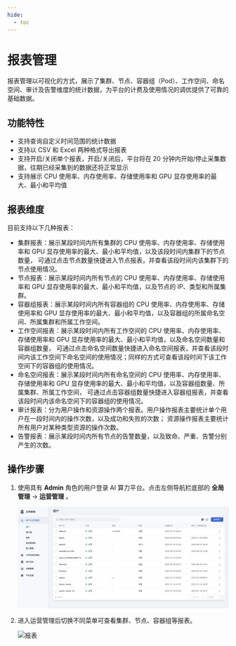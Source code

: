 ```yaml
---
hide:
  - toc
---
```


# 报表管理

报表管理以可视化的方式，展示了集群、节点、容器组（Pod）、工作空间、命名空间、审计及告警维度的统计数据，为平台的计费及使用情况的调优提供了可靠的基础数据。

## 功能特性

- 支持查询自定义时间范围的统计数据
- 支持以 CSV 和 Excel 两种格式导出报表
- 支持开启/关闭单个报表，开启/关闭后，平台将在 20 分钟内开始/停止采集数据，往期已经采集到的数据还将正常显示
- 支持展示 CPU 使用率、内存使用率、存储使用率和 GPU 显存使用率的最大、最小和平均值

## 报表维度

目前支持以下几种报表：

- 集群报表：展示某段时间内所有集群的 CPU 使用率、内存使用率、存储使用率和 GPU 显存使用率的最大、最小和平均值，以及该段时间内集群下的节点数量，
  可通过点击节点数量快捷进入节点报表，并查看该段时间内该集群下的节点使用情况。
- 节点报表：展示某段时间内所有节点的 CPU 使用率、内存使用率、存储使用率和 GPU 显存使用率的最大、最小和平均值，以及节点的 IP、类型和所属集群。
- 容器组报表：展示某段时间内所有容器组的 CPU 使用率、内存使用率、存储使用率和 GPU 显存使用率的最大、最小和平均值，以及容器组的所属命名空间、所属集群和所属工作空间。
- 工作空间报表：展示某段时间内所有工作空间的 CPU 使用率、内存使用率、存储使用率和 GPU 显存使用率的最大、最小和平均值，以及命名空间数量和容器组数量，
  可通过点击命名空间数量快捷进入命名空间报表，并查看该段时间内该工作空间下命名空间的使用情况；同样的方式可查看该段时间下该工作空间下的容器组的使用情况。
- 命名空间报表：展示某段时间内所有命名空间的 CPU 使用率、内存使用率、存储使用率和 GPU 显存使用率的最大、最小和平均值，以及容器组数量、所属集群、所属工作空间，
  可通过点击容器组数量快捷进入容器组报表，并查看该段时间内该命名空间下的容器组的使用情况。
- 审计报表：分为用户操作和资源操作两个报表。用户操作报表主要统计单个用户在一段时间内的操作次数，以及成功和失败的次数；
  资源操作报表主要统计所有用户对某种类型资源的操作次数。
- 告警报表：展示某段时间内所有节点的告警数量，以及致命、严重、告警分别产生的次数。

## 操作步骤

1. 使用具有 __Admin__ 角色的用户登录 AI 算力平台。点击左侧导航栏底部的 __全局管理__ -> __运营管理__ 。

    ![报表管理](../../../images/gmagpiereport.png)

2. 进入运营管理后切换不同菜单可查看集群、节点、容器组等报表。

    ![报表](../../images/report01.png)

